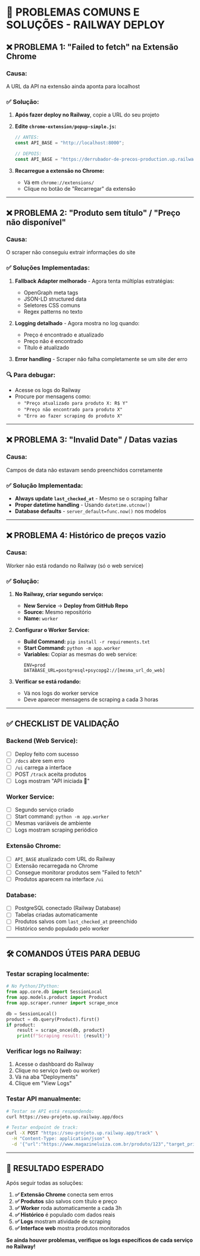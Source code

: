 # 🚨 PROBLEMAS COMUNS E SOLUÇÕES - RAILWAY DEPLOY

## ❌ **PROBLEMA 1: "Failed to fetch" na Extensão Chrome**

### **Causa:**
A URL da API na extensão ainda aponta para localhost

### **✅ Solução:**
1. **Após fazer deploy no Railway**, copie a URL do seu projeto
2. **Edite `chrome-extension/popup-simple.js`:**
   ```javascript
   // ANTES:
   const API_BASE = "http://localhost:8000";
   
   // DEPOIS:
   const API_BASE = "https://derrubador-de-precos-production.up.railway.app";
   ```

3. **Recarregue a extensão no Chrome:**
   - Vá em `chrome://extensions/`
   - Clique no botão de "Recarregar" da extensão

---

## ❌ **PROBLEMA 2: "Produto sem título" / "Preço não disponível"**

### **Causa:**
O scraper não conseguiu extrair informações do site

### **✅ Soluções Implementadas:**
1. **Fallback Adapter melhorado** - Agora tenta múltiplas estratégias:
   - OpenGraph meta tags
   - JSON-LD structured data
   - Seletores CSS comuns
   - Regex patterns no texto

2. **Logging detalhado** - Agora mostra no log quando:
   - Preço é encontrado e atualizado
   - Preço não é encontrado
   - Título é atualizado

3. **Error handling** - Scraper não falha completamente se um site der erro

### **🔍 Para debugar:**
- Acesse os logs do Railway
- Procure por mensagens como:
  - `"Preço atualizado para produto X: R$ Y"`
  - `"Preço não encontrado para produto X"`
  - `"Erro ao fazer scraping do produto X"`

---

## ❌ **PROBLEMA 3: "Invalid Date" / Datas vazias**

### **Causa:**
Campos de data não estavam sendo preenchidos corretamente

### **✅ Solução Implementada:**
- **Always update `last_checked_at`** - Mesmo se o scraping falhar
- **Proper datetime handling** - Usando `datetime.utcnow()`
- **Database defaults** - `server_default=func.now()` nos modelos

---

## ❌ **PROBLEMA 4: Histórico de preços vazio**

### **Causa:**
Worker não está rodando no Railway (só o web service)

### **✅ Solução:**
1. **No Railway, criar segundo serviço:**
   - **New Service** → **Deploy from GitHub Repo**
   - **Source:** Mesmo repositório
   - **Name:** `worker`

2. **Configurar o Worker Service:**
   - **Build Command:** `pip install -r requirements.txt`
   - **Start Command:** `python -m app.worker`
   - **Variables:** Copiar as mesmas do web service:
     ```
     ENV=prod
     DATABASE_URL=postgresql+psycopg2://[mesma_url_do_web]
     ```

3. **Verificar se está rodando:**
   - Vá nos logs do worker service
   - Deve aparecer mensagens de scraping a cada 3 horas

---

## ✅ **CHECKLIST DE VALIDAÇÃO**

### **Backend (Web Service):**
- [ ] Deploy feito com sucesso
- [ ] `/docs` abre sem erro
- [ ] `/ui` carrega a interface
- [ ] POST `/track` aceita produtos
- [ ] Logs mostram "API iniciada 🚀"

### **Worker Service:**
- [ ] Segundo serviço criado
- [ ] Start command: `python -m app.worker`
- [ ] Mesmas variáveis de ambiente
- [ ] Logs mostram scraping periódico

### **Extensão Chrome:**
- [ ] `API_BASE` atualizado com URL do Railway
- [ ] Extensão recarregada no Chrome
- [ ] Consegue monitorar produtos sem "Failed to fetch"
- [ ] Produtos aparecem na interface `/ui`

### **Database:**
- [ ] PostgreSQL conectado (Railway Database)
- [ ] Tabelas criadas automaticamente
- [ ] Produtos salvos com `last_checked_at` preenchido
- [ ] Histórico sendo populado pelo worker

---

## 🛠️ **COMANDOS ÚTEIS PARA DEBUG**

### **Testar scraping localmente:**
```python
# No Python/IPython:
from app.core.db import SessionLocal
from app.models.product import Product
from app.scraper.runner import scrape_once

db = SessionLocal()
product = db.query(Product).first()
if product:
    result = scrape_once(db, product)
    print(f"Scraping result: {result}")
```

### **Verificar logs no Railway:**
1. Acesse o dashboard do Railway
2. Clique no serviço (web ou worker)
3. Vá na aba "Deployments"
4. Clique em "View Logs"

### **Testar API manualmente:**
```bash
# Testar se API está respondendo:
curl https://seu-projeto.up.railway.app/docs

# Testar endpoint de track:
curl -X POST "https://seu-projeto.up.railway.app/track" \
  -H "Content-Type: application/json" \
  -d '{"url":"https://www.magazineluiza.com.br/produto/123","target_price":100,"channel":"email","endpoint":"test@test.com"}'
```

---

## 🎯 **RESULTADO ESPERADO**

Após seguir todas as soluções:

1. **✅ Extensão Chrome** conecta sem erros
2. **✅ Produtos** são salvos com título e preço
3. **✅ Worker** roda automaticamente a cada 3h
4. **✅ Histórico** é populado com dados reais
5. **✅ Logs** mostram atividade de scraping
6. **✅ Interface web** mostra produtos monitorados

**Se ainda houver problemas, verifique os logs específicos de cada serviço no Railway!**

